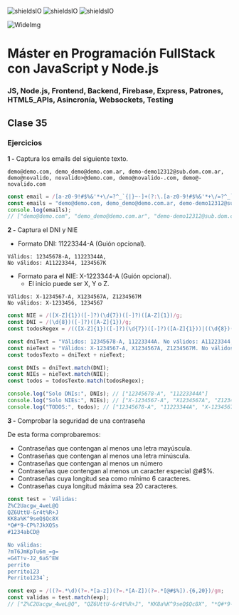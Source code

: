 ![shieldsIO](https://img.shields.io/github/issues/Fictizia/Master-en-programacion-fullstack-con-JavaScript-y-Node.js_ed2.svg)
![shieldsIO](https://img.shields.io/github/forks/Fictizia/Master-en-programacion-fullstack-con-JavaScript-y-Node.js_ed2.svg)
![shieldsIO](https://img.shields.io/github/stars/Fictizia/Master-en-programacion-fullstack-con-JavaScript-y-Node.js_ed2.svg)

![WideImg](http://fictizia.com/img/github/Fictizia-plan-estudios-github.jpg)

# Máster en Programación FullStack con JavaScript y Node.js
### JS, Node.js, Frontend, Backend, Firebase, Express, Patrones, HTML5_APIs, Asincronía, Websockets, Testing

## Clase 35


### Ejercicios

**1 -** Captura los emails del siguiente texto.
```
demo@demo.com, demo_demo@demo.com.ar, demo-demo12312@sub.dom.com.ar, demo@novalido, novalido>@demo.com, demo@novalido-.com, demo@-novalido.com
```

```javascript
const email = /[a-z0-9!#$%&'*+\/=?^_`{|}~-]+(?:\.[a-z0-9!#$%&'*+\/=?^_`{|}~-]+)*@(?:[a-z0-9](?:[a-z0-9-]*[a-z0-9])?\.)+[a-z0-9](?:[a-z0-9-]*[a-z0-9])?/g;
const emails = "demo@demo.com, demo_demo@demo.com.ar, demo-demo12312@sub.dom.com.ar, ,demo@novalido, novalido>@demo.com, demo@novalido-.com, demo@-novalido.com".match(email);
console.log(emails);
// ["demo@demo.com", "demo_demo@demo.com.ar", "demo-demo12312@sub.dom.com.ar"]
```


**2 -** Captura el DNI y NIE
- Formato DNI: 11223344-A (Guión opcional).

```
Válidos: 12345678-A, 11223344A,
No válidos: A11223344, 1234567K
```

- Formato para el NIE: X-1223344-A (Guión opcional).
    - El inicio puede ser X, Y o Z.

```
Válidos: X-1234567-A, X1234567A, Z1234567M
No válidos: X-1233456, 1234567
```

```javascript
const NIE = /([X-Z]{1})([-]?)(\d{7})([-]?)([A-Z]{1})/g;
const DNI = /(\d{8})([-]?)([A-Z]{1})/g;
const todosRegex = /(([X-Z]{1})([-]?)(\d{7})([-]?)([A-Z]{1}))|((\d{8})([-]?)([A-Z]{1}))/g;

const dniText = "Válidos: 12345678-A, 11223344A. No válidos: A11223344, 1234567K.";
const nieText = "Válidos: X-1234567-A, X1234567A, Z1234567M. No válidos: X-1233456, 1234567.";
const todosTexto = dniText + nieText;

const DNIs = dniText.match(DNI);
const NIEs = nieText.match(NIE);
const todos = todosTexto.match(todosRegex);

console.log("Solo DNIs:", DNIs); // ["12345678-A", "11223344A"]
console.log("Solo NIEs:", NIEs); // ["X-1234567-A", "X1234567A", "Z1234567M"]
console.log("TODOS:", todos); // ["12345678-A", "11223344A", "X-1234567-A", "X1234567A", "Z1234567M"]
```

**3 -** Comprobar la seguridad de una contraseña

De esta forma comprobaremos:
- Contraseñas que contengan al menos una letra mayúscula.
- Contraseñas que contengan al menos una letra minúscula.
- Contraseñas que contengan al menos un número
- Contraseñas que contengan al menos un caracter especial @#$%.
- Contraseñas cuya longitud sea como mínimo 6 caracteres.
- Contraseñas cuya longitud máxima sea 20 caracteres.

```javascript
const test = `Válidas:
Z%C2Uacgw_4weL@Q
QZ6UttU-&r4t%R+J
KK8a%K^9seQ$Qc8X
*Q#*9-CP%?JkXQSs
#1234abCD@

No válidas:
?mT6JmKpTu6m_=g=
=G4T!v-J2_6aS^EW
perrito
perrito123
Perrito1234`;

const exp = /((?=.*\d)(?=.*[a-z])(?=.*[A-Z])(?=.*[@#$%]).{6,20})/gm;
const validas = test.match(exp);
// ["Z%C2Uacgw_4weL@Q", "QZ6UttU-&r4t%R+J", "KK8a%K^9seQ$Qc8X", "*Q#*9-CP%?JkXQSs", "#1234abCD@"]
```